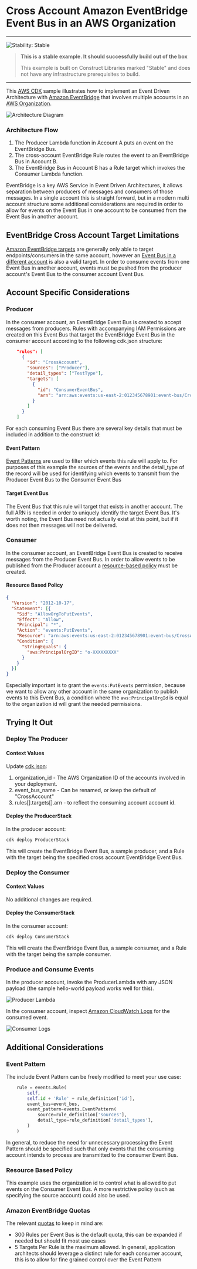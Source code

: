 # Cross Account Amazon EventBridge Event Bus in an AWS Organization

<!--BEGIN STABILITY BANNER-->
---

![Stability: Stable](https://img.shields.io/badge/stability-Stable-success.svg?style=for-the-badge)

> **This is a stable example. It should successfully build out of the box**
>
> This example is built on Construct Libraries marked "Stable" and does not have any infrastructure prerequisites to build.
---
<!--END STABILITY BANNER-->

This [AWS CDK](https://aws.amazon.com/cdk/) sample illustrates how to implement an Event Driven Architecture with [Amazon EventBridge](https://aws.amazon.com/eventbridge/) that involves multiple accounts in an [AWS Organization](https://aws.amazon.com/organizations/).

![Architecture Diagram](images/architecture_diagram.png)

### Architecture Flow
1. The Producer Lambda function in Account A puts an event on the EventBridge Bus.
1. The cross-account EventBridge Rule routes the event to an EventBridge Bus in Account B.
1. The EventBridge Bus in Account B has a Rule target which invokes the Consumer Lambda function.

EventBridge is a key AWS Service in Event Driven Architectures, it allows separation between producers of messages and consumers of those messages.  In a single account this is straight forward, but in a modern multi account structure some additional considerations are required in order to allow for events on the Event Bus in one account to be consumed from the Event Bus in another account.

## EventBridge Cross Account Target Limitations

[Amazon EventBridge targets](https://docs.aws.amazon.com/eventbridge/latest/userguide/eb-targets.html) are generally only able to target endpoints/consumers in the same account, however an [Event Bus in a different account](https://docs.aws.amazon.com/eventbridge/latest/userguide/eb-cross-account.html) is also a valid target.  In order to consume events from one Event Bus in another account, events must be pushed from the producer account's Event Bus to the consumer account Event Bus.

## Account Specific Considerations

### Producer

In the consumer account, an EventBridge Event Bus is created to accept messages from producers.  Rules with accompanying IAM Permissions are created on this Event Bus that target the EventBridge Event Bus in the consumer account according to the following cdk.json structure:

```json
    "rules": [
      {
        "id": "CrossAccount",
        "sources": ["Producer"],
        "detail_types": ["TestType"],
        "targets": [
          {
            "id": "ConsumerEventBus",
            "arn": "arn:aws:events:us-east-2:012345678901:event-bus/CrossAccount"
          }
        ]
      }
    ]
```

For each consuming Event Bus there are several key details that must be included in addition to the construct id:

#### Event Pattern

[Event Patterns](https://docs.aws.amazon.com/eventbridge/latest/userguide/eb-event-patterns.html) are used to filter which events this rule will apply to.  For purposes of this example the sources of the events and the detail_type of the record will be used for identifying which events to transmit from the Producer Event Bus to the Consumer Event Bus

#### Target Event Bus

The Event Bus that this rule will target that exists in another account.  The full ARN is needed in order to uniquely identify the target Event Bus.  It's worth noting, the Event Bus need not actually exist at this point, but if it does not then messages will not be delivered.

### Consumer

In the consumer account, an EventBridge Event Bus is created to receive messages from the Producer Event Bus.  In order to allow events to be published from the Producer account a [resource-based policy](https://docs.aws.amazon.com/eventbridge/latest/userguide/eb-use-resource-based.html) must be created.

#### Resource Based Policy

```json
{
  "Version": "2012-10-17",
  "Statement": [{
    "Sid": "AllowOrgToPutEvents",
    "Effect": "Allow",
    "Principal": "*",
    "Action": "events:PutEvents",
    "Resource": "arn:aws:events:us-east-2:012345678901:event-bus/CrossAccount",
    "Condition": {
      "StringEquals": {
        "aws:PrincipalOrgID": "o-XXXXXXXXX"
      }
    }
  }]
}
```

Especially important is to grant the `events:PutEvents` permission, because we want to allow any other account in the same organization to publish events to this Event Bus, a condition where the `aws:PrincipalOrgId` is equal to the organization id will grant the needed permissions.

## Trying It Out

### Deploy The Producer

#### Context Values

Update [cdk.json](./cdk.json):

1. organization_id - The AWS Organization ID of the accounts involved in your deployment.
1. event_bus_name - Can be renamed, or keep the default of "CrossAccount"
2. rules[].targets[].arn - to reflect the consuming account account id.

#### Deploy the ProducerStack

In the producer account:

```sh
cdk deploy ProducerStack
```

This will create the EventBridge Event Bus, a sample producer, and a Rule with the target being the specified cross account EventBridge Event Bus.

### Deploy the Consumer

#### Context Values

No additional changes are required.

#### Deploy the ConsumerStack

In the consumer account:

```sh
cdk deploy ConsumerStack
```

This will create the EventBridge Event Bus, a sample consumer, and a Rule with the target being the sample consumer.

### Produce and Consume Events

In the producer account, invoke the ProducerLambda with any JSON payload (the sample hello-world payload works well for this).

![Producer Lambda](images/producer_lambda.png)

In the consumer account, inspect [Amazon CloudWatch Logs](https://docs.aws.amazon.com/AmazonCloudWatch/latest/logs/WhatIsCloudWatchLogs.html) for the consumed event.

![Consumer Logs](images/consumer_logs.png)

## Additional Considerations

### Event Pattern

The include Event Pattern can be freely modified to meet your use case:

```python
    rule = events.Rule(
        self,
        self.id + 'Rule' + rule_definition['id'],
        event_bus=event_bus,
        event_pattern=events.EventPattern(
            source=rule_definition['sources'],
            detail_type=rule_definition['detail_types'],
        )
    )
```

In general, to reduce the need for unnecessary processing the Event Pattern should be specified such that only events that the consuming account intends to process are transmitted to the consumer Event Bus.

### Resource Based Policy

This example uses the organization id to control what is allowed to put events on the Consumer Event Bus.  A more restrictive policy (such as specifying the source account) could also be used.

### Amazon EventBridge Quotas

The relevant [quotas](https://docs.aws.amazon.com/eventbridge/latest/userguide/eb-quota.html) to keep in mind are:

* 300 Rules per Event Bus is the default quota, this can be expanded if needed but should fit most use cases
* 5 Targets Per Rule is the maximum allowed.  In general, application architects should leverage a distinct rule for each consumer account, this is to allow for fine grained control over the Event Pattern

